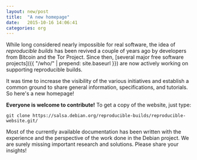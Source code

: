 ```yaml
---
layout: new/post
title:  "A new homepage"
date:   2015-10-16 14:06:41
categories: org
---
```


While long considered nearly impossible for real software,
the idea of *reproducible builds* has been revived a couple of years ago by
developers from Bitcoin and the Tor Project. Since then, [several major free
software projects]({{ "/who/" | prepend: site.baseurl }}) are now actively
working on supporting reproducible builds.

It was time to increase the visibility of the various initiatives and establish a
common ground to share general information, specifications, and tutorials. So here's a
new homepage!

**Everyone is welcome to contribute!** To get a copy of the website, just type:

    git clone https://salsa.debian.org/reproducible-builds/reproducible-website.git/

Most of the currently available documentation has been written with the
experience and the perspective of the work done in the Debian project. We are
surely missing important research and solutions. Please share your insights!
